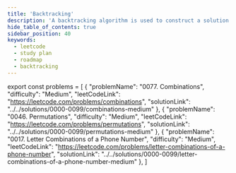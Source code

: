 ```yaml
---
title: 'Backtracking'
description: 'A backtracking algorithm is used to construct a solution recursively by starting with an empty solution and adding solution one by one.'
hide_table_of_contents: true
sidebar_position: 40
keywords:
  - leetcode
  - study plan
  - roadmap
  - backtracking
---
```


export const problems = [ { "problemName": "0077. Combinations", "difficulty": "Medium", "leetCodeLink": "https://leetcode.com/problems/combinations", "solutionLink": "../../solutions/0000-0099/combinations-medium" }, { "problemName": "0046. Permutations", "difficulty": "Medium", "leetCodeLink": "https://leetcode.com/problems/permutations", "solutionLink": "../../solutions/0000-0099/permutations-medium" }, { "problemName": "0017. Letter Combinations of a Phone Number", "difficulty": "Medium", "leetCodeLink": "https://leetcode.com/problems/letter-combinations-of-a-phone-number", "solutionLink": "../../solutions/0000-0099/letter-combinations-of-a-phone-number-medium" }, ]

<Table 
    title=""
    data={problems}
    isSorted={false}
    collectionLink=""
/>
